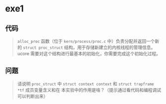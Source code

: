 # exe1

## 代码

> `alloc_proc` 函数（位于 `kern/process/proc.c` 中）负责分配并返回一个新的 `struct proc_struct` 结构，用于存储新建立的内核线程的管理信息。ucore 需要对这个结构进行最基本的初始化，你需要完成这个初始化过程。

## 问题

> 请说明 `proc_struct` 中 `struct context context` 和 `struct trapframe *tf` 成员变量含义和在 本实验中的作用是啥？（提示通过看代码和编程调试可以判断出来）

